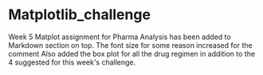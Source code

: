 # Matplotlib_challenge
Week 5 Matplot assignment for Pharma
Analysis has been added to Markdown section on top. The font size for some reason increased for the comment
Also added the box plot for all the drug regimen in addition to the 4 suggested for this week's challenge.

